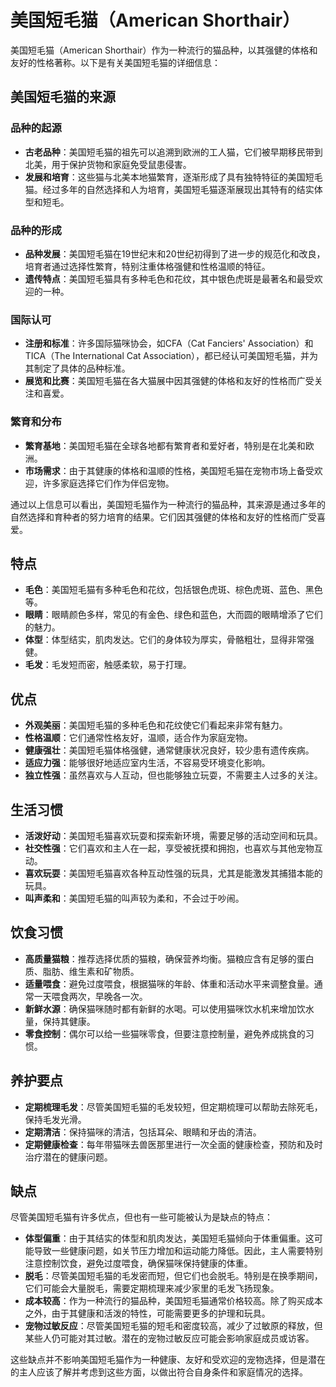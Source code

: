 # 美国短毛猫（American Shorthair）

美国短毛猫（American Shorthair）作为一种流行的猫品种，以其强健的体格和友好的性格著称。以下是有关美国短毛猫的详细信息：

## 美国短毛猫的来源

### 品种的起源

- **古老品种**：美国短毛猫的祖先可以追溯到欧洲的工人猫，它们被早期移民带到北美，用于保护货物和家庭免受鼠患侵害。
- **发展和培育**：这些猫与北美本地猫繁育，逐渐形成了具有独特特征的美国短毛猫。经过多年的自然选择和人为培育，美国短毛猫逐渐展现出其特有的结实体型和短毛。

### 品种的形成

- **品种发展**：美国短毛猫在19世纪末和20世纪初得到了进一步的规范化和改良，培育者通过选择性繁育，特别注重体格强健和性格温顺的特征。
- **遗传特点**：美国短毛猫具有多种毛色和花纹，其中银色虎斑是最著名和最受欢迎的一种。

### 国际认可

- **注册和标准**：许多国际猫咪协会，如CFA（Cat Fanciers' Association）和TICA（The International Cat Association），都已经认可美国短毛猫，并为其制定了具体的品种标准。
- **展览和比赛**：美国短毛猫在各大猫展中因其强健的体格和友好的性格而广受关注和喜爱。

### 繁育和分布

- **繁育基地**：美国短毛猫在全球各地都有繁育者和爱好者，特别是在北美和欧洲。
- **市场需求**：由于其健康的体格和温顺的性格，美国短毛猫在宠物市场上备受欢迎，许多家庭选择它们作为伴侣宠物。

通过以上信息可以看出，美国短毛猫作为一种流行的猫品种，其来源是通过多年的自然选择和育种者的努力培育的结果。它们因其强健的体格和友好的性格而广受喜爱。

## 特点

- **毛色**：美国短毛猫有多种毛色和花纹，包括银色虎斑、棕色虎斑、蓝色、黑色等。
- **眼睛**：眼睛颜色多样，常见的有金色、绿色和蓝色，大而圆的眼睛增添了它们的魅力。
- **体型**：体型结实，肌肉发达。它们的身体较为厚实，骨骼粗壮，显得非常强健。
- **毛发**：毛发短而密，触感柔软，易于打理。

## 优点

- **外观美丽**：美国短毛猫的多种毛色和花纹使它们看起来非常有魅力。
- **性格温顺**：它们通常性格友好，温顺，适合作为家庭宠物。
- **健康强壮**：美国短毛猫体格强健，通常健康状况良好，较少患有遗传疾病。
- **适应力强**：能够很好地适应室内生活，不容易受环境变化影响。
- **独立性强**：虽然喜欢与人互动，但也能够独立玩耍，不需要主人过多的关注。

## 生活习惯

- **活泼好动**：美国短毛猫喜欢玩耍和探索新环境，需要足够的活动空间和玩具。
- **社交性强**：它们喜欢和主人在一起，享受被抚摸和拥抱，也喜欢与其他宠物互动。
- **喜欢玩耍**：美国短毛猫喜欢各种互动性强的玩具，尤其是能激发其捕猎本能的玩具。
- **叫声柔和**：美国短毛猫的叫声较为柔和，不会过于吵闹。

## 饮食习惯

- **高质量猫粮**：推荐选择优质的猫粮，确保营养均衡。猫粮应含有足够的蛋白质、脂肪、维生素和矿物质。
- **适量喂食**：避免过度喂食，根据猫咪的年龄、体重和活动水平来调整食量。通常一天喂食两次，早晚各一次。
- **新鲜水源**：确保猫咪随时都有新鲜的水喝。可以使用猫咪饮水机来增加饮水量，保持其健康。
- **零食控制**：偶尔可以给一些猫咪零食，但要注意控制量，避免养成挑食的习惯。

## 养护要点

- **定期梳理毛发**：尽管美国短毛猫的毛发较短，但定期梳理可以帮助去除死毛，保持毛发光滑。
- **定期清洁**：保持猫咪的清洁，包括耳朵、眼睛和牙齿的清洁。
- **定期健康检查**：每年带猫咪去兽医那里进行一次全面的健康检查，预防和及时治疗潜在的健康问题。

## 缺点

尽管美国短毛猫有许多优点，但也有一些可能被认为是缺点的特点：

- **体型偏重**：由于其结实的体型和肌肉发达，美国短毛猫倾向于体重偏重。这可能导致一些健康问题，如关节压力增加和运动能力降低。因此，主人需要特别注意控制饮食，避免过度喂食，确保猫咪保持健康的体重。
- **脱毛**：尽管美国短毛猫的毛发密而短，但它们也会脱毛。特别是在换季期间，它们可能会大量脱毛，需要定期梳理来减少家里的毛发飞扬现象。
- **成本较高**：作为一种流行的猫品种，美国短毛猫通常价格较高。除了购买成本之外，由于其健康和活泼的特性，可能需要更多的护理和玩具。
- **宠物过敏反应**：尽管美国短毛猫的短毛和密度较高，减少了过敏原的释放，但某些人仍可能对其过敏。潜在的宠物过敏反应可能会影响家庭成员或访客。

这些缺点并不影响美国短毛猫作为一种健康、友好和受欢迎的宠物选择，但是潜在的主人应该了解并考虑到这些方面，以做出符合自身条件和家庭情况的选择。
